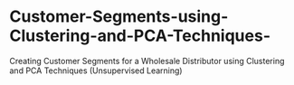 # Customer-Segments-using-Clustering-and-PCA-Techniques-
Creating Customer Segments for a Wholesale Distributor using Clustering and PCA Techniques (Unsupervised Learning)
